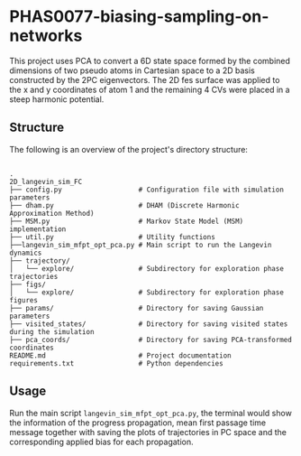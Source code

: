 # PHAS0077-biasing-sampling-on-networks

This project uses PCA to convert a 6D state space formed by the combined dimensions of
two pseudo atoms in Cartesian space to a 2D basis constructed by the 2PC eigenvectors. The 2D fes surface was applied to the x and y coordinates of atom 1 and the remaining 4 CVs were placed in a steep harmonic potential.



## Structure

The following is an overview of the project's directory structure:

```plaintext

.
2D_langevin_sim_FC
├── config.py                   # Configuration file with simulation parameters
├── dham.py                     # DHAM (Discrete Harmonic Approximation Method) 
├── MSM.py                      # Markov State Model (MSM) implementation
├── util.py                     # Utility functions
├──langevin_sim_mfpt_opt_pca.py # Main script to run the Langevin dynamics
├── trajectory/                 
│   └── explore/                # Subdirectory for exploration phase trajectories
├── figs/                       
│   └── explore/                # Subdirectory for exploration phase figures 
├── params/                     # Directory for saving Gaussian parameters
├── visited_states/             # Directory for saving visited states during the simulation
├── pca_coords/                 # Directory for saving PCA-transformed coordinates
README.md                       # Project documentation
requirements.txt                # Python dependencies

```

## Usage

Run the main script `langevin_sim_mfpt_opt_pca.py`, the terminal would show the information of the progress propagation, mean first passage time message together with saving the plots of trajectories in PC space and the corresponding applied bias for each propagation.